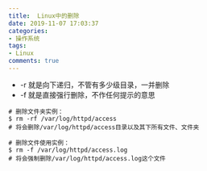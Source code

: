 ```yaml
---
title:  Linux中的删除
date: 2019-11-07 17:03:37
categories:
- 操作系统
tags:
- Linux
comments: true
---
```




- -r 就是向下递归，不管有多少级目录，一并删除
- -f 就是直接强行删除，不作任何提示的意思


<!-- more -->

```shell
# 删除文件夹实例：
$ rm -rf /var/log/httpd/access
# 将会删除/var/log/httpd/access目录以及其下所有文件、文件夹

# 删除文件使用实例：
$ rm -f /var/log/httpd/access.log
# 将会强制删除/var/log/httpd/access.log这个文件
```